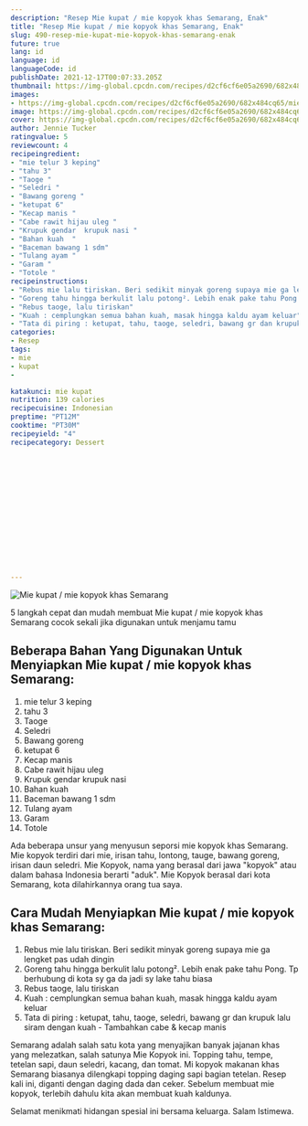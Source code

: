 ```yaml
---
description: "Resep Mie kupat / mie kopyok khas Semarang, Enak"
title: "Resep Mie kupat / mie kopyok khas Semarang, Enak"
slug: 490-resep-mie-kupat-mie-kopyok-khas-semarang-enak
future: true
lang: id
language: id
languageCode: id
publishDate: 2021-12-17T00:07:33.205Z 
thumbnail: https://img-global.cpcdn.com/recipes/d2cf6cf6e05a2690/682x484cq65/mie-kupat-mie-kopyok-khas-semarang-foto-resep-utama.webp
images:
- https://img-global.cpcdn.com/recipes/d2cf6cf6e05a2690/682x484cq65/mie-kupat-mie-kopyok-khas-semarang-foto-resep-utama.webp
image: https://img-global.cpcdn.com/recipes/d2cf6cf6e05a2690/682x484cq65/mie-kupat-mie-kopyok-khas-semarang-foto-resep-utama.webp
cover: https://img-global.cpcdn.com/recipes/d2cf6cf6e05a2690/682x484cq65/mie-kupat-mie-kopyok-khas-semarang-foto-resep-utama.webp
author: Jennie Tucker
ratingvalue: 5
reviewcount: 4
recipeingredient:
- "mie telur 3 keping"
- "tahu 3"
- "Taoge "
- "Seledri "
- "Bawang goreng "
- "ketupat 6"
- "Kecap manis "
- "Cabe rawit hijau uleg "
- "Krupuk gendar  krupuk nasi "
- "Bahan kuah  "
- "Baceman bawang 1 sdm"
- "Tulang ayam "
- "Garam "
- "Totole "
recipeinstructions:
- "Rebus mie lalu tiriskan. Beri sedikit minyak goreng supaya mie ga lengket pas udah dingin"
- "Goreng tahu hingga berkulit lalu potong². Lebih enak pake tahu Pong. Tp berhubung di kota sy ga da jadi sy lake tahu biasa"
- "Rebus taoge, lalu tiriskan"
- "Kuah : cemplungkan semua bahan kuah, masak hingga kaldu ayam keluar"
- "Tata di piring : ketupat, tahu, taoge, seledri, bawang gr dan krupuk lalu siram dengan kuah  Tambahkan cabe &amp; kecap manis"
categories:
- Resep
tags:
- mie
- kupat
- 

katakunci: mie kupat  
nutrition: 139 calories
recipecuisine: Indonesian
preptime: "PT12M"
cooktime: "PT30M"
recipeyield: "4"
recipecategory: Dessert


     
    
    
    
    
    
    
    
    
    
    
      
    
---
```



![Mie kupat / mie kopyok khas Semarang](https://img-global.cpcdn.com/recipes/d2cf6cf6e05a2690/682x484cq65/mie-kupat-mie-kopyok-khas-semarang-foto-resep-utama.webp)

5 langkah cepat dan mudah membuat  Mie kupat / mie kopyok khas Semarang cocok sekali jika digunakan untuk menjamu tamu

<!--inarticleads1-->

## Beberapa Bahan Yang Digunakan Untuk Menyiapkan Mie kupat / mie kopyok khas Semarang:

1. mie telur 3 keping
1. tahu 3
1. Taoge 
1. Seledri 
1. Bawang goreng 
1. ketupat 6
1. Kecap manis 
1. Cabe rawit hijau uleg 
1. Krupuk gendar  krupuk nasi 
1. Bahan kuah  
1. Baceman bawang 1 sdm
1. Tulang ayam 
1. Garam 
1. Totole 

Ada beberapa unsur yang menyusun seporsi mie kopyok khas Semarang. Mie kopyok terdiri dari mie, irisan tahu, lontong, tauge, bawang goreng, irisan daun seledri. Mie Kopyok, nama yang berasal dari jawa &#34;kopyok&#34; atau dalam bahasa Indonesia berarti &#34;aduk&#34;. Mie Kopyok berasal dari kota Semarang, kota dilahirkannya orang tua saya. 

<!--inarticleads2-->

## Cara Mudah Menyiapkan Mie kupat / mie kopyok khas Semarang:

1. Rebus mie lalu tiriskan. Beri sedikit minyak goreng supaya mie ga lengket pas udah dingin
1. Goreng tahu hingga berkulit lalu potong². Lebih enak pake tahu Pong. Tp berhubung di kota sy ga da jadi sy lake tahu biasa
1. Rebus taoge, lalu tiriskan
1. Kuah : cemplungkan semua bahan kuah, masak hingga kaldu ayam keluar
1. Tata di piring : ketupat, tahu, taoge, seledri, bawang gr dan krupuk lalu siram dengan kuah  - Tambahkan cabe &amp; kecap manis


Semarang adalah salah satu kota yang menyajikan banyak jajanan khas yang melezatkan, salah satunya Mie Kopyok ini. Topping tahu, tempe, tetelan sapi, daun seledri, kacang, dan tomat. Mi kopyok makanan khas Semarang biasanya dilengkapi topping daging sapi bagian tetelan. Resep kali ini, diganti dengan daging dada dan ceker. Sebelum membuat mie kopyok, terlebih dahulu kita akan membuat kuah kaldunya. 

Selamat menikmati hidangan spesial ini bersama keluarga. Salam Istimewa.
